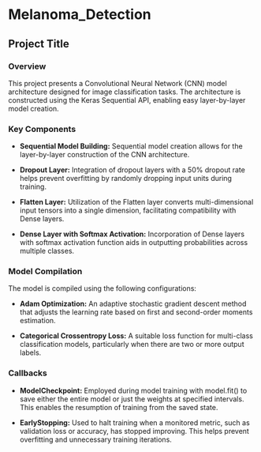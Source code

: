 # Melanoma_Detection

## Project Title

### Overview

This project presents a Convolutional Neural Network (CNN) model architecture designed for image classification tasks. The architecture is constructed using the Keras Sequential API, enabling easy layer-by-layer model creation.

### Key Components

- **Sequential Model Building:** Sequential model creation allows for the layer-by-layer construction of the CNN architecture.

- **Dropout Layer:** Integration of dropout layers with a 50% dropout rate helps prevent overfitting by randomly dropping input units during training.

- **Flatten Layer:** Utilization of the Flatten layer converts multi-dimensional input tensors into a single dimension, facilitating compatibility with Dense layers.

- **Dense Layer with Softmax Activation:** Incorporation of Dense layers with softmax activation function aids in outputting probabilities across multiple classes.

### Model Compilation

The model is compiled using the following configurations:

- **Adam Optimization:** An adaptive stochastic gradient descent method that adjusts the learning rate based on first and second-order moments estimation.
  
- **Categorical Crossentropy Loss:** A suitable loss function for multi-class classification models, particularly when there are two or more output labels.

### Callbacks

- **ModelCheckpoint:** Employed during model training with model.fit() to save either the entire model or just the weights at specified intervals. This enables the resumption of training from the saved state.

- **EarlyStopping:** Used to halt training when a monitored metric, such as validation loss or accuracy, has stopped improving. This helps prevent overfitting and unnecessary training iterations.
